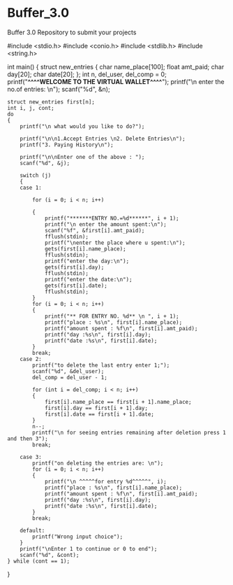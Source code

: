 # Buffer_3.0
Buffer 3.0 Repository to submit your projects
















#include <stdio.h>
#include <conio.h>
#include <stdlib.h>
#include <string.h>

int main()
{
    struct new_entries
    {
        char name_place[100];
        float amt_paid;
        char day[20];
        char date[20];
    };
    int n, del_user, del_comp = 0;
    printf("****^^^^WELCOME TO THE VIRTUAL WALLET^^^^****");
    printf("\n enter the no.of entries: \n");
    scanf("%d", &n);

    struct new_entries first[n];
    int i, j, cont;
    do
    {
        printf("\n what would you like to do?");

        printf("\n\n1.Accept Entries \n2. Delete Entries\n");
        printf("3. Paying History\n");

        printf("\n\nEnter one of the above : ");
        scanf("%d", &j);

        switch (j)
        {
        case 1:

            for (i = 0; i < n; i++)

            {
                printf("*******ENTRY NO.=%d******", i + 1);
                printf("\n enter the amount spent:\n");
                scanf("%f", &first[i].amt_paid);
                fflush(stdin);
                printf("\nenter the place where u spent:\n");
                gets(first[i].name_place);
                fflush(stdin);
                printf("enter the day:\n");
                gets(first[i].day);
                fflush(stdin);
                printf("enter the date:\n");
                gets(first[i].date);
                fflush(stdin);
            }
            for (i = 0; i < n; i++)
            {
                printf("** FOR ENTRY NO. %d** \n ", i + 1);
                printf("place : %s\n", first[i].name_place);
                printf("amount spent : %f\n", first[i].amt_paid);
                printf("day :%s\n", first[i].day);
                printf("date :%s\n", first[i].date);
            }
            break;
        case 2:
            printf("to delete the last entry enter 1;"); 
            scanf("%d", &del_user);                   
            del_comp = del_user - 1;

            for (int i = del_comp; i < n; i++)
            {
                first[i].name_place == first[i + 1].name_place;
                first[i].day == first[i + 1].day;
                first[i].date == first[i + 1].date;
            }
            n--;
            printf("\n for seeing entries remaining after deletion press 1 and then 3");
            break;

        case 3:
            printf("on deleting the entries are: \n");
            for (i = 0; i < n; i++)
            {
                printf("\n ^^^^^for entry %d^^^^^", i);
                printf("place : %s\n", first[i].name_place);
                printf("amount spent : %f\n", first[i].amt_paid);
                printf("day :%s\n", first[i].day);
                printf("date :%s\n", first[i].date);
            }
            break;
            
        default:
            printf("Wrong input choice");
        }
        printf("\nEnter 1 to continue or 0 to end");
        scanf("%d", &cont);
    } while (cont == 1);
}

